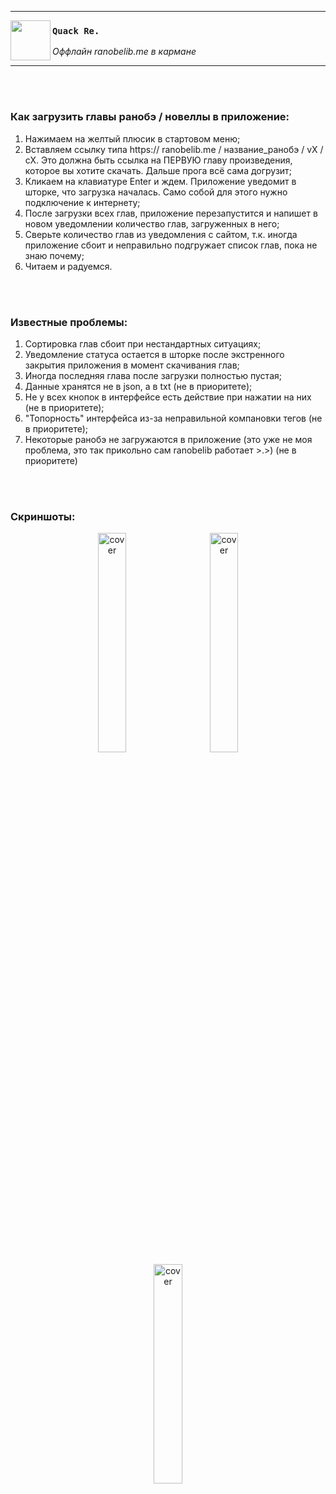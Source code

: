 
---
 <p>
  <img width = "64" align='left' src="https://github.com/supchyan/QuackReader/assets/123704468/d7b196aa-d6c3-4db4-b89d-c492a7dab12e">
</p>

### `Quack Re.`
*Оффлайн ranobelib.me в кармане*

---

<br /><br />

### Как загрузить главы ранобэ / новеллы в приложение:
1. Нажимаем на желтый плюсик в стартовом меню;
2. Вставляем ссылку типа https:// ranobelib.me / название_ранобэ / vX / cX. Это должна быть ссылка на ПЕРВУЮ главу произведения, которое вы хотите скачать. Дальше прога всё сама догрузит;
3. Кликаем на клавиатуре Enter и ждем. Приложение уведомит в шторке, что загрузка началась. Само собой для этого нужно подключение к интернету;
4. После загрузки всех глав, приложение перезапустится и напишет в новом уведомлении количество глав, загруженных в него;
5. Сверьте количество глав из уведомления с сайтом, т.к. иногда приложение сбоит и неправильно подгружает список глав, пока не знаю почему;
6. Читаем и радуемся.

<br /><br />

### Известные проблемы:
1. Сортировка глав сбоит при нестандартных ситуациях;
2. Уведомление статуса остается в шторке после экстренного закрытия приложения в момент скачивания глав;
3. Иногда последняя глава после загрузки полностью пустая;
4. Данные хранятся не в json, а в txt (не в приоритете);
5. Не у всех кнопок в интерфейсе есть действие при нажатии на них (не в приоритете);
6. "Топорность" интерфейса из-за неправильной компановки тегов (не в приоритете);
7. Некоторые ранобэ не загружаются в приложение (это уже не моя проблема, это так прикольно сам ranobelib работает >.>) (не в приоритете)

<br /><br />

### Скриншоты:
<div align="center">
  <img width="30%" hspace="12" src="https://github.com/supchyan/QuackReader/assets/123704468/e6111973-e9b0-4b53-a3fd-ca7bd86cb4e3" alt="cover" />
  <img width="30%" hspace="12" src="https://github.com/supchyan/QuackReader/assets/123704468/05d0f02a-c3f4-4911-a000-29add3406360" alt="cover" />
  <img width="30%" hspace="12" src="https://github.com/supchyan/QuackReader/assets/123704468/b94ab20e-b4b0-4679-82eb-a7249dbfaabc" alt="cover" />
</div>

